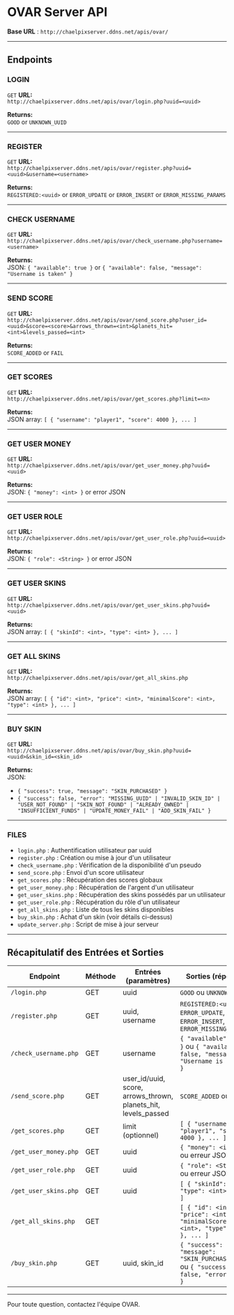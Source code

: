 # OVAR Server API

**Base URL** : `http://chaelpixserver.ddns.net/apis/ovar/`

---

## Endpoints

### LOGIN

`GET` **URL:**  
`http://chaelpixserver.ddns.net/apis/ovar/login.php?uuid=<uuid>`

**Returns:**  
`GOOD` or `UNKNOWN_UUID`

---

### REGISTER

`GET` **URL:**  
`http://chaelpixserver.ddns.net/apis/ovar/register.php?uuid=<uuid>&username=<username>`

**Returns:**  
`REGISTERED:<uuid>` or `ERROR_UPDATE` or `ERROR_INSERT` or `ERROR_MISSING_PARAMS`

---

### CHECK USERNAME

`GET` **URL:**  
`http://chaelpixserver.ddns.net/apis/ovar/check_username.php?username=<username>`

**Returns:**  
JSON: `{ "available": true }` or `{ "available": false, "message": "Username is taken" }`

---

### SEND SCORE

`GET` **URL:**  
`http://chaelpixserver.ddns.net/apis/ovar/send_score.php?user_id=<uuid>&score=<score>&arrows_thrown=<int>&planets_hit=<int>&levels_passed=<int>`

**Returns:**  
`SCORE_ADDED` or `FAIL`

---

### GET SCORES

`GET` **URL:**  
`http://chaelpixserver.ddns.net/apis/ovar/get_scores.php?limit=<n>`

**Returns:**  
JSON array: `[ { "username": "player1", "score": 4000 }, ... ]`

---

### GET USER MONEY

`GET` **URL:**  
`http://chaelpixserver.ddns.net/apis/ovar/get_user_money.php?uuid=<uuid>`

**Returns:**  
JSON: `{ "money": <int> }` or error JSON

---

### GET USER ROLE

`GET` **URL:**  
`http://chaelpixserver.ddns.net/apis/ovar/get_user_role.php?uuid=<uuid>`

**Returns:**  
JSON: `{ "role": <String> }` or error JSON

---


### GET USER SKINS

`GET` **URL:**  
`http://chaelpixserver.ddns.net/apis/ovar/get_user_skins.php?uuid=<uuid>`

**Returns:**  
JSON array: `[ { "skinId": <int>, "type": <int> }, ... ]`

---

### GET ALL SKINS

`GET` **URL:**  
`http://chaelpixserver.ddns.net/apis/ovar/get_all_skins.php`

**Returns:**  
JSON array: `[ { "id": <int>, "price": <int>, "minimalScore": <int>, "type": <int> }, ... ]`

---

### BUY SKIN

`GET` **URL:**  
`http://chaelpixserver.ddns.net/apis/ovar/buy_skin.php?uuid=<uuid>&skin_id=<skin_id>`

**Returns:**  
JSON: 
- `{ "success": true, "message": "SKIN_PURCHASED" }`
- `{ "success": false, "error": "MISSING_UUID" | "INVALID_SKIN_ID" | "USER_NOT_FOUND" | "SKIN_NOT_FOUND" | "ALREADY_OWNED" | "INSUFFICIENT_FUNDS" | "UPDATE_MONEY_FAIL" | "ADD_SKIN_FAIL" }`

---

### FILES

- `login.php` : Authentification utilisateur par uuid
- `register.php` : Création ou mise à jour d'un utilisateur
- `check_username.php` : Vérification de la disponibilité d'un pseudo
- `send_score.php` : Envoi d'un score utilisateur
- `get_scores.php` : Récupération des scores globaux
- `get_user_money.php` : Récupération de l'argent d'un utilisateur
- `get_user_skins.php` : Récupération des skins possédés par un utilisateur
- `get_user_role.php` : Récupération du rôle d'un utilisateur
- `get_all_skins.php` : Liste de tous les skins disponibles
- `buy_skin.php` : Achat d'un skin (voir détails ci-dessus)
- `update_server.php` : Script de mise à jour serveur

---

## Récapitulatif des Entrées et Sorties

| Endpoint                                 | Méthode | Entrées (paramètres)                                   | Sorties (réponse)                                                                                       |
|------------------------------------------|---------|-------------------------------------------------------|---------------------------------------------------------------------------------------------------------|
| `/login.php`                             | GET     | uuid                                                  | `GOOD` ou `UNKNOWN_UUID`                                                                                |
| `/register.php`                          | GET     | uuid, username                                        | `REGISTERED:<uuid>`, `ERROR_UPDATE`, `ERROR_INSERT`, `ERROR_MISSING_PARAMS`                             |
| `/check_username.php`                    | GET     | username                                              | `{ "available": true }` ou `{ "available": false, "message": "Username is taken" }`                |
| `/send_score.php`                        | GET     | user_id/uuid, score, arrows_thrown, planets_hit, levels_passed | `SCORE_ADDED` ou `FAIL`                                                                                 |
| `/get_scores.php`                        | GET     | limit (optionnel)                                     | `[ { "username": "player1", "score": 4000 }, ... ]`                                                |
| `/get_user_money.php`                    | GET     | uuid                                                  | `{ "money": <int> }` ou erreur JSON                                                                   |
| `/get_user_role.php`                     | GET     | uuid                                                  | `{ "role": <String> }` ou erreur JSON                                                                  |
| `/get_user_skins.php`                    | GET     | uuid                                                  | `[ { "skinId": <int>, "type": <int> }, ... ]`                                                        |
| `/get_all_skins.php`                     | GET     |                                                       | `[ { "id": <int>, "price": <int>, "minimalScore": <int>, "type": <int> }, ... ]`                  |
| `/buy_skin.php`                          | GET     | uuid, skin_id                                         | `{ "success": true, "message": "SKIN_PURCHASED" }` ou `{ "success": false, "error": ... }`       |

---

Pour toute question, contactez l'équipe OVAR.